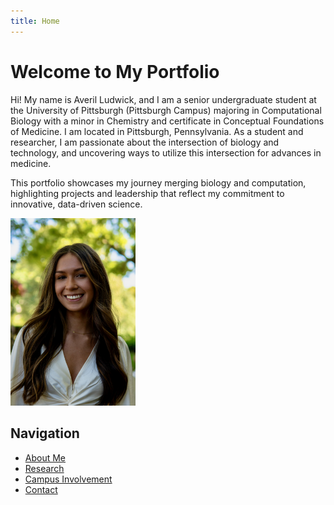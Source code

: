 ```yaml
---
title: Home
---
```


# Welcome to My Portfolio

Hi! My name is Averil Ludwick, and I am a senior undergraduate student at the University of Pittsburgh (Pittsburgh Campus) majoring in Computational Biology with a minor in Chemistry and certificate in Conceptual Foundations of Medicine. I am located in Pittsburgh, Pennsylvania. As a student and researcher, I am passionate about the intersection of biology and technology, and uncovering ways to utilize this intersection for advances in medicine. 

This portfolio showcases my journey merging biology and computation, highlighting projects and leadership that reflect my commitment to innovative, data-driven science.


<img src="image.jpeg" alt="BSF Image" width="200">


## Navigation

- [About Me](about)
- [Research](research)
- [Campus Involvement](campus)
- [Contact](contact)


